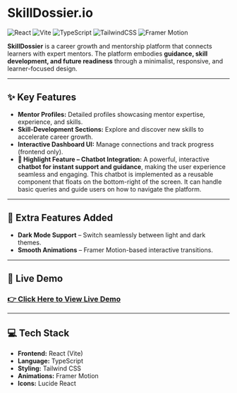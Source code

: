 # SkillDossier.io

![React](https://img.shields.io/badge/React-20232A?style=for-the-badge&logo=react&logoColor=61DAFB)
![Vite](https://img.shields.io/badge/Vite-646CFF?style=for-the-badge&logo=vite&logoColor=white)
![TypeScript](https://img.shields.io/badge/TypeScript-3178C6?style=for-the-badge&logo=typescript&logoColor=white)
![TailwindCSS](https://img.io/badge/TailwindCSS-38B2AC?style=for-the-badge&logo=tailwind-css&logoColor=white)
![Framer Motion](https://img.shields.io/badge/Framer%20Motion-black?style=for-the-badge&logo=framer&logoColor=white)

**SkillDossier** is a career growth and mentorship platform that connects learners with expert mentors. The platform embodies **guidance, skill development, and future readiness** through a minimalist, responsive, and learner-focused design.

---

## ✨ Key Features

- **Mentor Profiles:** Detailed profiles showcasing mentor expertise, experience, and skills.
- **Skill-Development Sections:** Explore and discover new skills to accelerate career growth.
- **Interactive Dashboard UI:** Manage connections and track progress (frontend only).
- **🚀 Highlight Feature – Chatbot Integration:**
  A powerful, interactive **chatbot for instant support and guidance**, making the user experience seamless and engaging. This chatbot is implemented as a reusable component that floats on the bottom-right of the screen. It can handle basic queries and guide users on how to navigate the platform.

---

## 🌟 Extra Features Added

- **Dark Mode Support** – Switch seamlessly between light and dark themes.
- **Smooth Animations** – Framer Motion-based interactive transitions.

---

## 🚀 Live Demo

### **[👉 Click Here to View Live Demo](https://skilldossier-dev.vercel.app/)**


---

## 💻 Tech Stack

- **Frontend:** React (Vite)
- **Language:** TypeScript
- **Styling:** Tailwind CSS
- **Animations:** Framer Motion
- **Icons:** Lucide React


